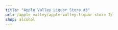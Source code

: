 ```yaml
---
title: "Apple Valley Liquor Store #3"
url: /apple-valley/apple-valley-liquor-store-3/
shop: alcohol
---
```


